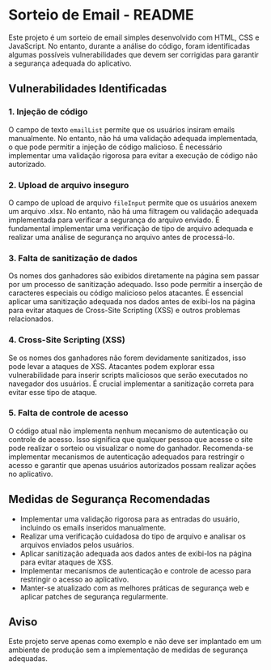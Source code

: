 # Sorteio de Email - README

Este projeto é um sorteio de email simples desenvolvido com HTML, CSS e JavaScript. No entanto, durante a análise do código, foram identificadas algumas possíveis vulnerabilidades que devem ser corrigidas para garantir a segurança adequada do aplicativo.

## Vulnerabilidades Identificadas

### 1. Injeção de código
O campo de texto `emailList` permite que os usuários insiram emails manualmente. No entanto, não há uma validação adequada implementada, o que pode permitir a injeção de código malicioso. É necessário implementar uma validação rigorosa para evitar a execução de código não autorizado.

### 2. Upload de arquivo inseguro
O campo de upload de arquivo `fileInput` permite que os usuários anexem um arquivo .xlsx. No entanto, não há uma filtragem ou validação adequada implementada para verificar a segurança do arquivo enviado. É fundamental implementar uma verificação de tipo de arquivo adequada e realizar uma análise de segurança no arquivo antes de processá-lo.

### 3. Falta de sanitização de dados
Os nomes dos ganhadores são exibidos diretamente na página sem passar por um processo de sanitização adequado. Isso pode permitir a inserção de caracteres especiais ou código malicioso pelos atacantes. É essencial aplicar uma sanitização adequada nos dados antes de exibi-los na página para evitar ataques de Cross-Site Scripting (XSS) e outros problemas relacionados.

### 4. Cross-Site Scripting (XSS)
Se os nomes dos ganhadores não forem devidamente sanitizados, isso pode levar a ataques de XSS. Atacantes podem explorar essa vulnerabilidade para inserir scripts maliciosos que serão executados no navegador dos usuários. É crucial implementar a sanitização correta para evitar esse tipo de ataque.

### 5. Falta de controle de acesso
O código atual não implementa nenhum mecanismo de autenticação ou controle de acesso. Isso significa que qualquer pessoa que acesse o site pode realizar o sorteio ou visualizar o nome do ganhador. Recomenda-se implementar mecanismos de autenticação adequados para restringir o acesso e garantir que apenas usuários autorizados possam realizar ações no aplicativo.

## Medidas de Segurança Recomendadas

- Implementar uma validação rigorosa para as entradas do usuário, incluindo os emails inseridos manualmente.
- Realizar uma verificação cuidadosa do tipo de arquivo e analisar os arquivos enviados pelos usuários.
- Aplicar sanitização adequada aos dados antes de exibi-los na página para evitar ataques de XSS.
- Implementar mecanismos de autenticação e controle de acesso para restringir o acesso ao aplicativo.
- Manter-se atualizado com as melhores práticas de segurança web e aplicar patches de segurança regularmente.

## Aviso

Este projeto serve apenas como exemplo e não deve ser implantado em um ambiente de produção sem a implementação de medidas de segurança adequadas.

